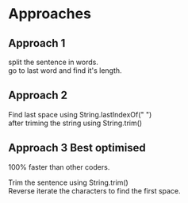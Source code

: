 # Approaches

## Approach 1

split the sentence in words.  
go to last word and find it's length.  

## Approach 2

Find last space using String.lastIndexOf(" ")  
after triming the string using String.trim()  

## Approach 3 Best optimised  

100% faster than other coders.  

Trim the sentence using String.trim()  
Reverse iterate the characters to find the first space.

